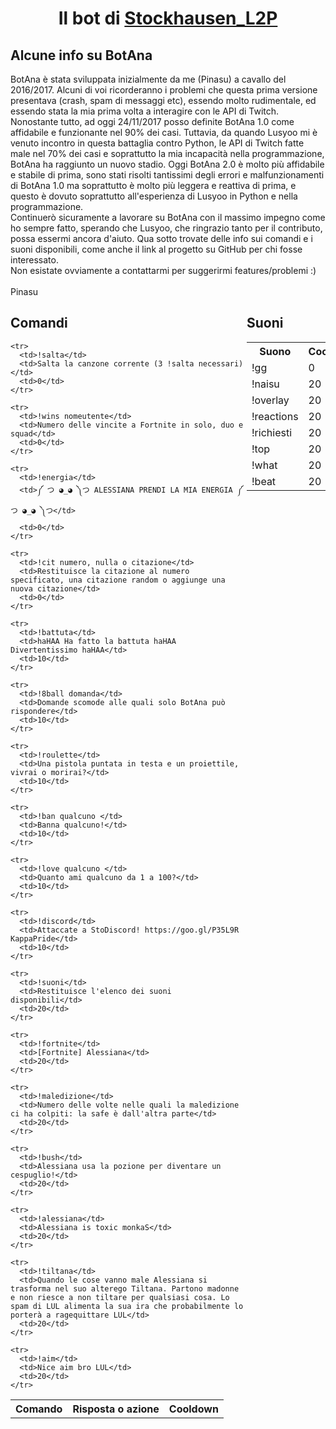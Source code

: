 <center><h1>Il bot di <a href="https://www.twitch.tv/stockhausen_l2p/">Stockhausen_L2P</a></h1></center>

<h2>Alcune info su BotAna</h2>
<div>BotAna è stata sviluppata inizialmente da me (Pinasu) a cavallo del 2016/2017. Alcuni di voi ricorderanno i problemi che questa prima versione presentava (crash, spam di messaggi etc), essendo molto rudimentale, ed essendo stata la mia prima volta a interagire con le API di Twitch. <br>Nonostante tutto, ad oggi 24/11/2017 posso definite BotAna 1.0 come affidabile e funzionante nel 90% dei casi. Tuttavia, da quando Lusyoo mi è venuto incontro in questa battaglia contro Python, le API di Twitch fatte male nel 70% dei casi e soprattutto la mia incapacità nella programmazione, BotAna ha raggiunto un nuovo stadio. Oggi BotAna 2.0 è molto più affidabile e stabile di prima, sono stati risolti tantissimi degli errori e malfunzionamenti di BotAna 1.0 ma soprattutto è molto più leggera e reattiva di prima, e questo è dovuto soprattutto all'esperienza di Lusyoo in Python e nella programmazione.<br>Continuerò sicuramente a lavorare su BotAna con il massimo impegno come ho sempre fatto, sperando che Lusyoo, che ringrazio tanto per il contributo, possa essermi ancora d'aiuto. Qua sotto trovate delle info sui comandi e i suoni disponibili, come anche il link al progetto su GitHub per chi fosse interessato.<br>Non esistate ovviamente a contattarmi per suggerirmi features/problemi :)<br><br>Pinasu</div>

<div style="float:left; width:75%;">
  <h2>Comandi</h2>
  <table>
    <tr>
      <th>Comando</th>
      <th>Risposta o azione</th>
      <th>Cooldown</th>
    </tr>

    <tr>
      <td>!salta</td>
      <td>Salta la canzone corrente (3 !salta necessari)</td>
      <td>0</td>
    </tr>

    <tr>
      <td>!wins nomeutente</td>
      <td>Numero delle vincite a Fortnite in solo, duo e squad</td>
      <td>0</td>
    </tr>

    <tr>
      <td>!energia</td>
      <td>༼ つ ◕_◕ ༽つ ALESSIANA PRENDI LA MIA ENERGIA ༼ つ ◕_◕ ༽つ</td>
      <td>0</td>
    </tr>

    <tr>
      <td>!cit numero, nulla o citazione</td>
      <td>Restituisce la citazione al numero specificato, una citazione random o aggiunge una nuova citazione</td>
      <td>0</td>
    </tr>

    <tr>
      <td>!battuta</td>
      <td>haHAA Ha fatto la battuta haHAA Divertentissimo haHAA</td>
      <td>10</td>
    </tr>

    <tr>
      <td>!8ball domanda</td>
      <td>Domande scomode alle quali solo BotAna può rispondere</td>
      <td>10</td>
    </tr>

    <tr>
      <td>!roulette</td>
      <td>Una pistola puntata in testa e un proiettile, vivrai o morirai?</td>
      <td>10</td>
    </tr>

    <tr>
      <td>!ban qualcuno </td>
      <td>Banna qualcuno!</td>
      <td>10</td>
    </tr>

    <tr>
      <td>!love qualcuno </td>
      <td>Quanto ami qualcuno da 1 a 100?</td>
      <td>10</td>
    </tr>

    <tr>
      <td>!discord</td>
      <td>Attaccate a StoDiscord! https://goo.gl/P35L9R KappaPride</td>
      <td>10</td>
    </tr>

    <tr>
      <td>!suoni</td>
      <td>Restituisce l'elenco dei suoni disponibili</td>
      <td>20</td>
    </tr>

    <tr>
      <td>!fortnite</td>
      <td>[Fortnite] Alessiana</td>
      <td>20</td>
    </tr>

    <tr>
      <td>!maledizione</td>
      <td>Numero delle volte nelle quali la maledizione ci ha colpiti: la safe è dall'altra parte</td>
      <td>20</td>
    </tr>

    <tr>
      <td>!bush</td>
      <td>Alessiana usa la pozione per diventare un cespuglio!</td>
      <td>20</td>
    </tr>

    <tr>
      <td>!alessiana</td>
      <td>Alessiana is toxic monkaS</td>
      <td>20</td>
    </tr>

    <tr>
      <td>!tiltana</td>
      <td>Quando le cose vanno male Alessiana si trasforma nel suo alterego Tiltana. Partono madonne e non riesce a non tiltare per qualsiasi cosa. Lo spam di LUL alimenta la sua ira che probabilmente lo porterà a ragequittare LUL</td>
      <td>20</td>
    </tr>

    <tr>
      <td>!aim</td>
      <td>Nice aim bro LUL</td>
      <td>20</td>
    </tr>

  </table>
</div>
<div style="float:left; width:25%;">
  <h2>Suoni</h2>
  <table>
  <tr>
    <th>Suono</th>
    <th>Cooldown</th>
  </tr>
  <tr>
    <td>!gg</td>
    <td>0</td>
  </tr>
  <tr>
    <td>!naisu</td>
    <td>20</td>
  </tr>
  <tr>
    <td>!overlay</td>
    <td>20</td>
  </tr>
  <tr>
    <td>!reactions</td>
    <td>20</td>
  </tr>
  <tr>
    <td>!richiesti</td>
    <td>20</td>
  </tr>
  <tr>
    <td>!top</td>
    <td>20</td>
  </tr>
  <tr>
    <td>!what</td>
    <td>20</td>
  </tr>
  <tr>
    <td>!beat</td>
    <td>20</td>
  </tr>
  </table>
</div>
